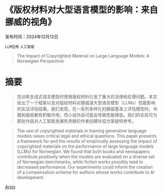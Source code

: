# 《版权材料对大型语言模型的影响：来自挪威的视角》

发布时间：2024年12月12日

`LLM应用` `人工智能`

> The Impact of Copyrighted Material on Large Language Models: A Norwegian Perspective

# 摘要

> 在训练生成式语言模型时使用版权材料引发了重大的法律和伦理问题。本文给出了一个框架以及对版权材料对挪威语大型语言模型（LLMs）性能影响的实证评估结果。我们发现，在一系列多样化的挪威基准上评估模型时，书籍和报纸都有积极作用，而小说作品可能会导致性能降低。我们的实验可为那些作品对人工智能发展有贡献的作者创建补偿方案提供参考。

> The use of copyrighted materials in training generative language models raises critical legal and ethical questions. This paper presents a framework for and the results of empirically assessing the impact of copyrighted materials on the performance of large language models (LLMs) for Norwegian. We found that both books and newspapers contribute positively when the models are evaluated on a diverse set of Norwegian benchmarks, while fiction works possibly lead to decreased performance. Our experiments could inform the creation of a compensation scheme for authors whose works contribute to AI development.

[Arxiv](https://arxiv.org/abs/2412.09460)